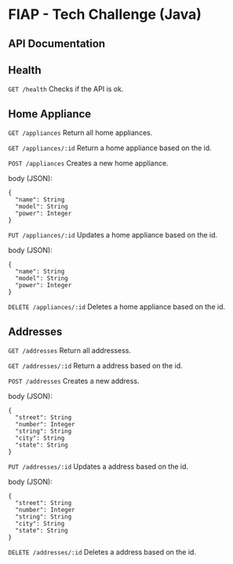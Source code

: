 # FIAP - Tech Challenge (Java)

## API Documentation

## Health

`GET /health`
Checks if the API is ok.

## Home Appliance

`GET /appliances`
Return all home appliances.

`GET /appliances/:id`
Return a home appliance based on the id.

`POST /appliances`
Creates a new home appliance.

body (JSON):
```
{
  "name": String
  "model": String
  "power": Integer
}
```

`PUT /appliances/:id`
Updates a home appliance based on the id.

body (JSON):
```
{
  "name": String
  "model": String
  "power": Integer
}
```

`DELETE /appliances/:id`
Deletes a home appliance based on the id.

## Addresses

`GET /addresses`
Return all addressess.

`GET /addresses/:id`
Return a address based on the id.

`POST /addresses`
Creates a new address.

body (JSON):
```
{
  "street": String
  "number": Integer
  "string": String
  "city": String
  "state": String
}
```

`PUT /addresses/:id`
Updates a address based on the id.

body (JSON):
```
{
  "street": String
  "number": Integer
  "string": String
  "city": String
  "state": String
}
```

`DELETE /addresses/:id`
Deletes a address based on the id.